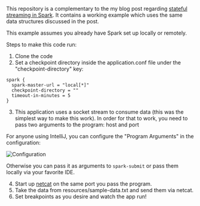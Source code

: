 This repository is a complementary to the my blog post regarding [stateful streaming in Spark](http://asyncified.io/2016/07/31/exploring-stateful-streaming-with-apache-spark/).
It contains a working example which uses the same data structures discussed in the post.

This example assumes you already have Spark set up locally or remotely.

Steps to make this code run:

1. Clone the code
2. Set a checkpoint directory inside the application.conf file under the "checkpoint-directory" key:

  ```
  spark {
    spark-master-url = "local[*]"
    checkpoint-directory = "" 
    timeout-in-minutes = 5
  }
  ```

3. This application uses a socket stream to consume data (this was the simplest way to make this work). In order for that to work, you need to pass two arguments to the program: host and port
    
 For anyone using IntelliJ, you can configure the "Program Arguments" in the configuration:

  ![Configuration](https://raw.githubusercontent.com/YuvalItzchakov/spark-stateful-example/master/IntelliJConfig.jpg)

  Otherwise you can pass it as arguments to `spark-submit` or pass them locally via your favorite IDE.

4. Start up [netcat](http://nc110.sourceforge.net/) on the same port you pass the program.
5. Take the data from resources/sample-data.txt and send them via netcat. 
6. Set breakpoints as you desire and watch the app run!
